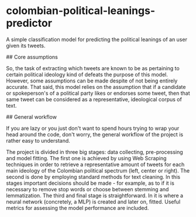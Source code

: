 # colombian-political-leanings-predictor
A simple classification model for predicting the political leanings of an user given its tweets.

## Core assumptions

So, the task of extracting which tweets are known to be as pertaining to certain political ideology kind of defeats the purpose of this model. However, some assumptions can be made despite of not being entirely accurate. That said, this model relies on the assumption that if a candidate or spokeperson's of a political party likes or endorses some tweet, then that same tweet can be considered as a representative, ideological corpus of text.

## General workflow

If you are lazy or you just don't want to spend hours trying to wrap your head around the code, don't worry, the general workflow of the project is rather easy to understand.

The project is divided in three big stages: data collecting, pre-processing and model fitting. The first one is achieved by using Web Scraping techniques in order to retrieve a representative amount of tweets for each main ideology of the Colombian political spectrum (left, center or right). The second is done by employing standard methods for text cleaning. In this stages important decisions should be made - for example, as to if it is necessary to remove stop words or choose between stemming and lemmatization. The third and final stage is straightforward. In it is where a neural network (concretely, a MLP) is created and later on, fitted. Useful metrics for assessing the model performance are included.
